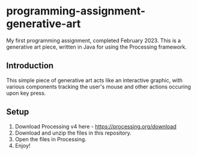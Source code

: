 # programming-assignment-generative-art
My first programming assignment, completed February 2023. This is a generative art piece, written in Java for using the Processing framework.

## Introduction
This simple piece of generative art acts like an interactive graphic, with various components tracking the user's mouse and other actions occuring upon key press.

## Setup
1. Download Processing v4 here - https://processing.org/download
2. Download and unzip the files in this repository.
3. Open the files in Processing.
4. Enjoy!


